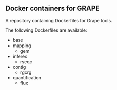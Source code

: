 Docker containers for GRAPE
---------------------------
A repository containing Dockerfiles for Grape tools.

The following Dockerfiles are available:

- base
- mapping
  - gem
- inferex
  - rseqc
- contig
  - rgcrg
- quantification
  - flux
